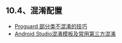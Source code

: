 ## 10.4、混淆配置
- [Proguard 部分类不混淆的技巧](http://blog.csdn.net/yaya_soft/article/details/48054819)
- [Android Studio混淆模板及常用第三方混淆](https://www.2cto.com/kf/201607/521795.html)